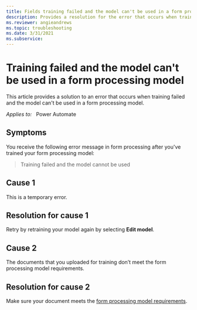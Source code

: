 ```yaml
---
title: Fields training failed and the model can't be used in a form processing model
description: Provides a resolution for the error that occurs when training failed and the model can't be used in a form processing model.
ms.reviewer: angieandrews
ms.topic: troubleshooting
ms.date: 3/31/2021
ms.subservice: 
---
```


# Training failed and the model can't be used in a form processing model

This article provides a solution to an error that occurs when training failed and the model can't be used in a form processing model.

_Applies to:_ &nbsp; Power Automate

## Symptoms

You receive the following error message in form processing after you've trained your form processing model:

> Training failed and the model cannot be used

## Cause 1

This is a temporary error.

## Resolution for cause 1

Retry by retraining your model again by selecting **Edit model**.

## Cause 2

The documents that you uploaded for training don’t meet the form processing model requirements.

## Resolution for cause 2

Make sure your document meets the [form processing model requirements](/ai-builder/form-processing-model-requirements).
